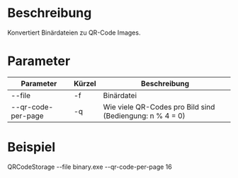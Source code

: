 # Beschreibung
Konvertiert Binärdateien zu QR-Code Images.

# Parameter
Parameter | Kürzel | Beschreibung
--- | --- | ---
--file | -f | Binärdatei
--qr-code-per-page | -q | Wie viele QR-Codes pro Bild sind (Bediengung: n % 4 = 0)

# Beispiel
QRCodeStorage --file binary.exe --qr-code-per-page 16